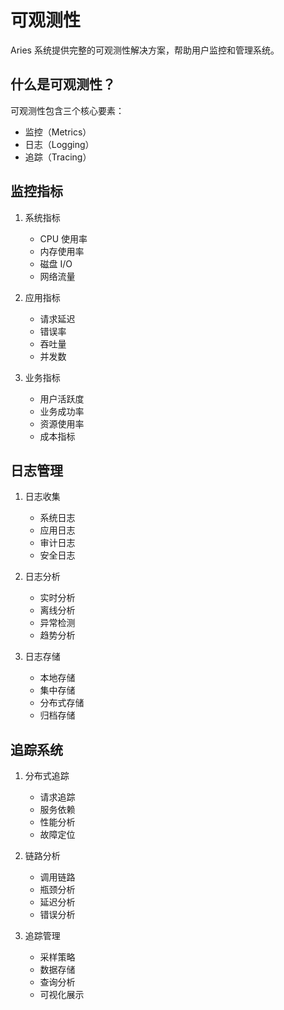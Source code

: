 # 可观测性

Aries 系统提供完整的可观测性解决方案，帮助用户监控和管理系统。

## 什么是可观测性？

可观测性包含三个核心要素：
- 监控（Metrics）
- 日志（Logging）
- 追踪（Tracing）

## 监控指标

1. 系统指标
   - CPU 使用率
   - 内存使用率
   - 磁盘 I/O
   - 网络流量

2. 应用指标
   - 请求延迟
   - 错误率
   - 吞吐量
   - 并发数

3. 业务指标
   - 用户活跃度
   - 业务成功率
   - 资源使用率
   - 成本指标

## 日志管理

1. 日志收集
   - 系统日志
   - 应用日志
   - 审计日志
   - 安全日志

2. 日志分析
   - 实时分析
   - 离线分析
   - 异常检测
   - 趋势分析

3. 日志存储
   - 本地存储
   - 集中存储
   - 分布式存储
   - 归档存储

## 追踪系统

1. 分布式追踪
   - 请求追踪
   - 服务依赖
   - 性能分析
   - 故障定位

2. 链路分析
   - 调用链路
   - 瓶颈分析
   - 延迟分析
   - 错误分析

3. 追踪管理
   - 采样策略
   - 数据存储
   - 查询分析
   - 可视化展示 